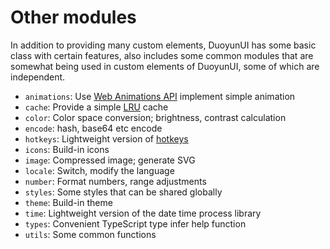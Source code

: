# Other modules

In addition to providing many custom elements, DuoyunUI has some basic class with certain features,
also includes some common modules that are somewhat being used in custom elements of DuoyunUI, some of which are independent.

- `animations`: Use [Web Animations API](https://developer.mozilla.org/en-US/docs/Web/API/Web_Animations_API) implement simple animation
- `cache`: Provide a simple [LRU](<https://en.wikipedia.org/wiki/Cache_replacement_policies#Least_recently_used_(LRU)>) cache
- `color`: Color space conversion; brightness, contrast calculation
- `encode`: hash, base64 etc encode
- `hotkeys`: Lightweight version of [hotkeys](https://github.com/greena13/react-hotkeys)
- `icons`: Build-in icons
- `image`: Compressed image; generate SVG
- `locale`: Switch, modify the language
- `number`: Format numbers, range adjustments
- `styles`: Some styles that can be shared globally
- `theme`: Build-in theme
- `time`: Lightweight version of the date time process library
- `types`: Convenient TypeScript type infer help function
- `utils`: Some common functions
